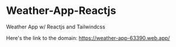 # Weather-App-Reactjs
Weather App w/ Reactjs and Tailwindcss

Here's the link to the domain: https://weather-app-63390.web.app/
